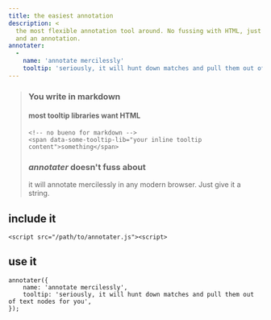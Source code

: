 ```yaml
---
title: the easiest annotation
description: <
  the most flexible annotation tool around. No fussing with HTML, just a string
  and an annotation.
annotater:
  -
    name: 'annotate mercilessly'
    tooltip: 'seriously, it will hunt down matches and pull them out of text nodes for you'
---
```


>
> ### You write in markdown
>
> #### most tooltip libraries want HTML
>
>     <!-- no bueno for markdown -->
>     <span data‑some‑tooltip‑lib="your inline tooltip content">something</span>
>
> ### _annotater_ doesn't fuss about
>
> it will annotate mercilessly in any modern browser. Just give it a string.
>

## include it

    <script src="/path/to/annotater.js"><script>

## use it

<div><pre class="annotater-no-descend"><code>annotater({
    name: 'annotate mercilessly',
    tooltip: 'seriously, it will hunt down matches and pull them out of text nodes for you',
});</code></pre></div>
